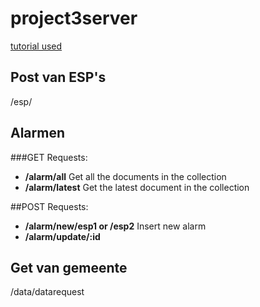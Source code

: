 # project3server

[tutorial used](https://scotch.io/tutorials/build-a-restful-api-using-node-and-express-4)

## Post van ESP's

/esp/

## Alarmen

###GET Requests:
- **/alarm/all** Get all the documents in the collection
- **/alarm/latest** Get the latest document in the collection

##POST Requests:
- **/alarm/new/esp1 or /esp2** Insert new alarm
- **/alarm/update/:id**

## Get van gemeente

/data/datarequest
